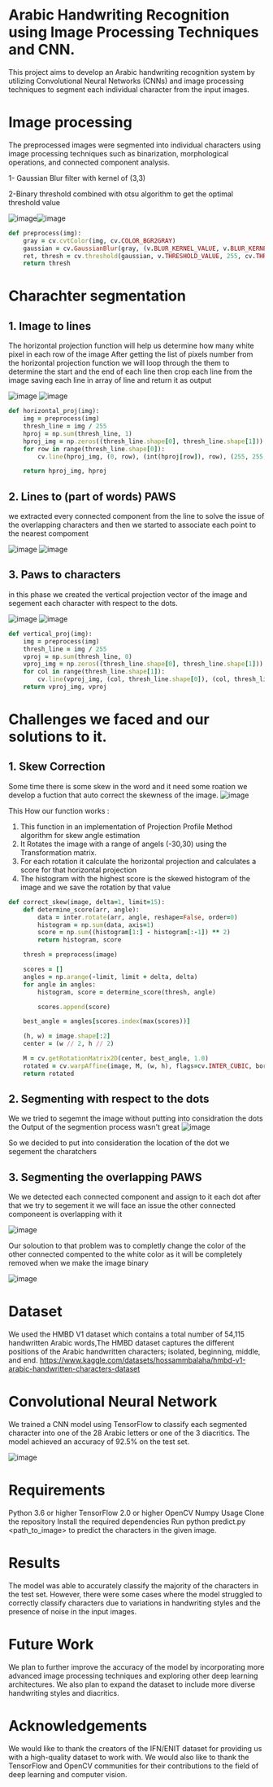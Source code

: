 # Arabic Handwriting Recognition using Image Processing Techniques and CNN. 
This project aims to develop an Arabic handwriting recognition system by utilizing Convolutional Neural Networks (CNNs) and image processing techniques to segment each individual character from the input images.

# Image processing 

The preprocessed images were segmented into individual characters using image processing techniques such as binarization, morphological operations, and connected component analysis.

1- Gaussian Blur filter with kernel of (3,3) 

2-Binary threshold combined with otsu algorithm to get the optimal threshold value

![image](https://github.com/hosam00767/Arabic-HandWriting-Recognition/assets/48860916/8e5102cf-29b2-4073-a79d-6a6130277453)![image](https://github.com/hosam00767/Arabic-HandWriting-Recognition/assets/48860916/c33832b5-7e11-4ec0-aa3d-e8157b21355b)

```ruby
def preprocess(img):
    gray = cv.cvtColor(img, cv.COLOR_BGR2GRAY)
    gaussian = cv.GaussianBlur(gray, (v.BLUR_KERNEL_VALUE, v.BLUR_KERNEL_VALUE), 0)
    ret, thresh = cv.threshold(gaussian, v.THRESHOLD_VALUE, 255, cv.THRESH_BINARY_INV)
    return thresh
```
# Charachter segmentation
## 1. Image to lines

The horizontal projection  function will help us determine how many white pixel in each row of the image 
After getting the list of pixels number from the horizontal projection function we will loop through the them to determine the start and the end of each line then crop each line from the image saving each line in array of line and return it as output

![image](https://github.com/hosam00767/Arabic-HandWriting-Recognition/assets/48860916/67810d87-9a44-4b21-9970-d274f6b0f4a0)
![image](https://github.com/hosam00767/Arabic-HandWriting-Recognition/assets/48860916/684eef0d-c4d7-4354-bfc3-8db555f82c4a)

```ruby
def horizontal_proj(img):
    img = preprocess(img)
    thresh_line = img / 255
    hproj = np.sum(thresh_line, 1)
    hproj_img = np.zeros((thresh_line.shape[0], thresh_line.shape[1]))
    for row in range(thresh_line.shape[0]):
        cv.line(hproj_img, (0, row), (int(hproj[row]), row), (255, 255, 255), 1)

    return hproj_img, hproj
```

## 2. Lines to (part of words) PAWS
   we extracted every connected component from the line to solve the issue of the overlapping characters and then we started to associate each point to the nearest compoment

![image](https://github.com/hosam00767/Arabic-HandWriting-Recognition/assets/48860916/b7647e2d-c334-4473-acc0-719f69b79865)
![image](https://github.com/hosam00767/Arabic-HandWriting-Recognition/assets/48860916/dfc5e219-11ea-4810-ad33-3eb3300cd78c)

## 3. Paws to characters 
in this phase we created the vertical projection vector of the image and segement each character with respect to the dots.

![image](https://github.com/hosam00767/Arabic-HandWriting-Recognition/assets/48860916/d3430d0d-4412-4a54-8e34-c5a5118e3773)
![image](https://github.com/hosam00767/Arabic-HandWriting-Recognition/assets/48860916/acfe60db-dd58-4ba1-bec3-a272244b1628)
```ruby
def vertical_proj(img):
    img = preprocess(img)
    thresh_line = img / 255
    vproj = np.sum(thresh_line, 0)
    vproj_img = np.zeros((thresh_line.shape[0], thresh_line.shape[1]))
    for col in range(thresh_line.shape[1]):
        cv.line(vproj_img, (col, thresh_line.shape[0]), (col, thresh_line.shape[0] - int(vproj[col])), (255, 255, 255),1)
    return vproj_img, vproj
```

# Challenges we faced and our solutions to it.
## 1. Skew Correction
Some time there is some skew in the word and it need some roation we develop a fuction that auto correct the skewness of the image.
![image](https://github.com/hosam00767/Arabic-HandWriting-Recognition/assets/48860916/271bd51d-bc3e-464a-b4f5-b1be7fae96de)

This How our function works : 
1. This function in an implementation of Projection Profile Method algorithm for skew 
angle estimation
2. It Rotates the image with a range of angels (-30,30) using the Transformation 
matrix.
3. For each rotation it calculate the horizontal projection and calculates a score for 
that horizontal projection 
4. The histogram with the highest score is the skewed histogram of the image and we 
save the rotation by that value

```ruby
def correct_skew(image, delta=1, limit=15):
    def determine_score(arr, angle):
        data = inter.rotate(arr, angle, reshape=False, order=0)
        histogram = np.sum(data, axis=1)
        score = np.sum((histogram[1:] - histogram[:-1]) ** 2)
        return histogram, score

    thresh = preprocess(image)

    scores = []
    angles = np.arange(-limit, limit + delta, delta)
    for angle in angles:
        histogram, score = determine_score(thresh, angle)

        scores.append(score)

    best_angle = angles[scores.index(max(scores))]

    (h, w) = image.shape[:2]
    center = (w // 2, h // 2)

    M = cv.getRotationMatrix2D(center, best_angle, 1.0)
    rotated = cv.warpAffine(image, M, (w, h), flags=cv.INTER_CUBIC, borderValue=(255, 255, 255))
    return rotated
```
## 2. Segmenting with respect to the dots

We we tried to segemnt the image without putting into considration the dots the Output of the segmention process wasn't great
![image](https://github.com/hosam00767/Arabic-HandWriting-Recognition/assets/48860916/0c5c935d-ca86-409f-b0a3-b232457e78fe)

So we decided to put into consideration the location of the dot we segement the charatchers

## 3. Segmenting the overlapping PAWS

We we detected each connected component and assign to it each dot after that we try to segement it we will face an issue the other connected componeent is overlapping with it

![image](https://github.com/hosam00767/Arabic-HandWriting-Recognition/assets/48860916/e5c07ce9-6694-4487-a17c-318d460c94d1)

Our soloution to that problem was to completly change the color of the other  connected compented to the white color as it will be completely removed when we make the image binary

![image](https://github.com/hosam00767/Arabic-HandWriting-Recognition/assets/48860916/2b956ee1-a46d-4416-9781-824afdca6edf)



# Dataset
We used the HMBD V1 dataset which contains a total number of 54,115 handwritten Arabic words,The HMBD dataset captures the different positions of the Arabic handwritten characters; isolated, beginning, middle, and end.
https://www.kaggle.com/datasets/hossammbalaha/hmbd-v1-arabic-handwritten-characters-dataset


# Convolutional Neural Network
We trained a CNN model using TensorFlow to classify each segmented character into one of the 28 Arabic letters or one of the 3 diacritics. The model achieved an accuracy of 92.5% on the test set. 


![image](https://github.com/hosam00767/Arabic-HandWriting-Recognition/assets/48860916/4e0f085d-a283-4007-b031-5a039d3ad9e6) 



# Requirements
Python 3.6 or higher
TensorFlow 2.0 or higher
OpenCV
Numpy
Usage
Clone the repository
Install the required dependencies
Run python predict.py <path_to_image> to predict the characters in the given image.

# Results
The model was able to accurately classify the majority of the characters in the test set. However, there were some cases where the model struggled to correctly classify characters due to variations in handwriting styles and the presence of noise in the input images.

# Future Work
We plan to further improve the accuracy of the model by incorporating more advanced image processing techniques and exploring other deep learning architectures. We also plan to expand the dataset to include more diverse handwriting styles and diacritics.

# Acknowledgements
We would like to thank the creators of the IFN/ENIT dataset for providing us with a high-quality dataset to work with. We would also like to thank the TensorFlow and OpenCV communities for their contributions to the field of deep learning and computer vision.
